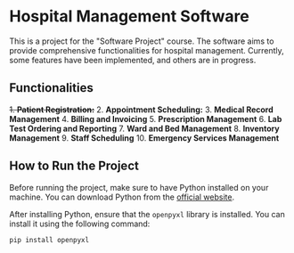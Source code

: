 # Hospital Management Software

This is a project for the "Software Project" course. The software aims to provide comprehensive functionalities for hospital management. Currently, some features have been implemented, and others are in progress.

## Functionalities

~~1. **Patient Registration:**~~
2. **Appointment Scheduling:** 
3. **Medical Record Management**
4. **Billing and Invoicing**
5. **Prescription Management**
6. **Lab Test Ordering and Reporting**
7. **Ward and Bed Management**
8. **Inventory Management**
9. **Staff Scheduling**
10. **Emergency Services Management**

## How to Run the Project

Before running the project, make sure to have Python installed on your machine. You can download Python from the [official website](https://www.python.org/downloads/).

After installing Python, ensure that the `openpyxl` library is installed. You can install it using the following command:

```bash
pip install openpyxl
